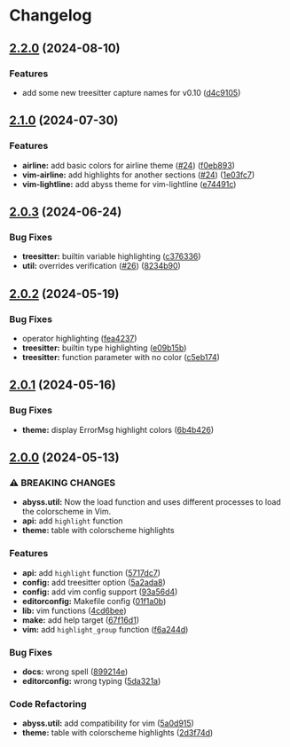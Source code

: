 # Changelog

## [2.2.0](https://github.com/barrientosvctor/abyss.nvim/compare/v2.1.0...v2.2.0) (2024-08-10)


### Features

* add some new treesitter capture names for v0.10 ([d4c9105](https://github.com/barrientosvctor/abyss.nvim/commit/d4c910500af8c14cc5fe1a9ae46d729b520f2b6a))

## [2.1.0](https://github.com/barrientosvctor/abyss.nvim/compare/v2.0.3...v2.1.0) (2024-07-30)


### Features

* **airline:** add basic colors for airline theme ([#24](https://github.com/barrientosvctor/abyss.nvim/issues/24)) ([f0eb893](https://github.com/barrientosvctor/abyss.nvim/commit/f0eb893555fcd4c206be827c378439872d81ef1e))
* **vim-airline:** add highlights for another sections ([#24](https://github.com/barrientosvctor/abyss.nvim/issues/24)) ([1e03fc7](https://github.com/barrientosvctor/abyss.nvim/commit/1e03fc71838863859df17226d9491426935f5b6f))
* **vim-lightline:** add abyss theme for vim-lightline ([e74491c](https://github.com/barrientosvctor/abyss.nvim/commit/e74491c6c615244c04bcd441d1fa9a15fcf9d46c))

## [2.0.3](https://github.com/barrientosvctor/abyss.nvim/compare/v2.0.2...v2.0.3) (2024-06-24)


### Bug Fixes

* **treesitter:** builtin variable highlighting ([c376336](https://github.com/barrientosvctor/abyss.nvim/commit/c37633662deceb432d67ab91568211fcc9a5063e))
* **util:** overrides verification ([#26](https://github.com/barrientosvctor/abyss.nvim/issues/26)) ([8234b90](https://github.com/barrientosvctor/abyss.nvim/commit/8234b90af0724f420cd50586663e4da9edbe3fb4))

## [2.0.2](https://github.com/barrientosvctor/abyss.nvim/compare/v2.0.1...v2.0.2) (2024-05-19)


### Bug Fixes

* operator highlighting ([fea4237](https://github.com/barrientosvctor/abyss.nvim/commit/fea423706cce405e0274b1103ac0800cf17d932e))
* **treesitter:** builtin type highlighting ([e09b15b](https://github.com/barrientosvctor/abyss.nvim/commit/e09b15bbef41613bb04e2d71dbb55ac5d9407cfb))
* **treesitter:** function parameter with no color ([c5eb174](https://github.com/barrientosvctor/abyss.nvim/commit/c5eb174c2a950c3e4036e78ef7c516a3cfa61936))

## [2.0.1](https://github.com/barrientosvctor/abyss.nvim/compare/v2.0.0...v2.0.1) (2024-05-16)


### Bug Fixes

* **theme:** display ErrorMsg highlight colors ([6b4b426](https://github.com/barrientosvctor/abyss.nvim/commit/6b4b4262eec559fb275b26347a685fe3b882e7ed))

## [2.0.0](https://github.com/barrientosvctor/abyss.nvim/compare/v1.5.0...v2.0.0) (2024-05-13)


### ⚠ BREAKING CHANGES

* **abyss.util:** Now the load function and uses different processes to load the colorscheme in Vim.
* **api:** add `highlight` function
* **theme:** table with colorscheme highlights

### Features

* **api:** add `highlight` function ([5717dc7](https://github.com/barrientosvctor/abyss.nvim/commit/5717dc75a2bf1bf961e6502b98cfc512b4f9bfb9))
* **config:** add treesitter option ([5a2ada8](https://github.com/barrientosvctor/abyss.nvim/commit/5a2ada83d2a82d5eac886b7b4ae2c25bc22bfa47))
* **config:** add vim config support ([93a56d4](https://github.com/barrientosvctor/abyss.nvim/commit/93a56d41fc4996cd0a6d32bbf097bd841c7796dd))
* **editorconfig:** Makefile config ([01f1a0b](https://github.com/barrientosvctor/abyss.nvim/commit/01f1a0b54604ce5d276bbe57f27bfe35330176d9))
* **lib:** vim functions ([4cd6bee](https://github.com/barrientosvctor/abyss.nvim/commit/4cd6bee6787ae14486ccbc55180f7b5347ef0c45))
* **make:** add help target ([67f16d1](https://github.com/barrientosvctor/abyss.nvim/commit/67f16d19b5a98079276558c4a3f49dc4e03cc67c))
* **vim:** add `highlight_group` function ([f6a244d](https://github.com/barrientosvctor/abyss.nvim/commit/f6a244d1491a94f0df35803e5da89c29ff0d8aad))


### Bug Fixes

* **docs:** wrong spell ([899214e](https://github.com/barrientosvctor/abyss.nvim/commit/899214ec5a016cad93098fcd26ac39dd731e9735))
* **editorconfig:** wrong typing ([5da321a](https://github.com/barrientosvctor/abyss.nvim/commit/5da321adad7098c4a06016c41d9efb8d2dd6bf0c))


### Code Refactoring

* **abyss.util:** add compatibility for vim ([5a0d915](https://github.com/barrientosvctor/abyss.nvim/commit/5a0d915ab761b9b0ed6dadfbd2028551d362240c))
* **theme:** table with colorscheme highlights ([2d3f74d](https://github.com/barrientosvctor/abyss.nvim/commit/2d3f74ded1ff326514ae279cc46ba6eb00387d6b))
